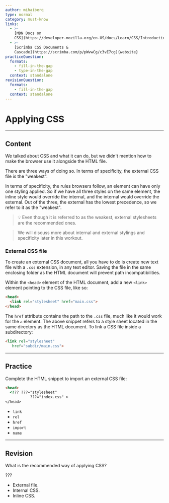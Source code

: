 ```yaml
---
author: mihaiberq
type: normal
category: must-know
links:
  - >-
    [MDN Docs on
    CSS](https://developer.mozilla.org/en-US/docs/Learn/CSS/Introduction_to_CSS){documentation}
  - >-
    [Scrimba CSS Documents &
    Cascade](https://scrimba.com/p/pWvwCg/c3vE7cg){website}
practiceQuestion:
  formats:
    - fill-in-the-gap
    - type-in-the-gap
  context: standalone
revisionQuestion:
  formats:
    - fill-in-the-gap
  context: standalone
---
```


# Applying CSS


---

## Content

We talked about CSS and what it can do, but we didn't mention how to make the browser use it alongside the HTML file.

There are three ways of doing so. In terms of specificity, the external CSS file is the "weakest".

In terms of specificity, the rules browsers follow, an element can have only one styling applied. So if we have all three styles on the same element, the inline style would override the internal, and the internal would override the external. Out of the three, the external has the lowest precedence, so we refer to it as the "weakest".

> 💡 Even though it is referred to as the weakest, external stylesheets are the recommended ones.

> We will discuss more about internal and external stylings and specificity later in this workout.

### External CSS file

To create an external CSS document, all you have to do is create new text file with a `.css` extension, in any text editor. Saving the file in the same enclosing folder as the HTML document will prevent path incompatibilities.

Within the `<head>` element of the HTML document, add a new `<link>` element pointing to the CSS file, like so:

```html
<head>
  <link rel="stylesheet" href="main.css">
</head>
```

The `href` attribute contains the path to the `.css` file, much like it would work for the `a` element. The above snippet refers to a style sheet located in the same directory as the HTML document. To link a CSS file inside a subdirectory:

```html
<link rel="stylesheet"
   href="subdir/main.css">
```


---

## Practice

Complete the HTML snippet to import an external CSS file:

```html
<head>
  <??? ???="stylesheet"
           ???="index.css" >
</head>
```

- `link`
- `rel`
- `href`
- `import`
- `name`


---

## Revision

What is the recommended way of applying CSS?

???

- External file.
- Internal CSS.
- Inline CSS.
